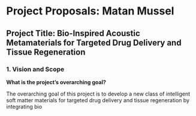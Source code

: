 # Project Proposals: Matan Mussel

## Project Title: Bio-Inspired Acoustic Metamaterials for Targeted Drug Delivery and Tissue Regeneration

### 1. Vision and Scope

**What is the project’s overarching goal?**

The overarching goal of this project is to develop a new class of intelligent soft matter materials for targeted drug delivery and tissue regeneration by integrating bio